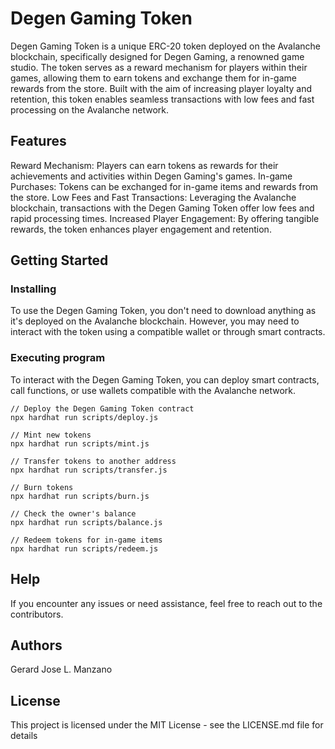 # Degen Gaming Token

Degen Gaming Token is a unique ERC-20 token deployed on the Avalanche blockchain, specifically designed for Degen Gaming, a renowned game studio. 
The token serves as a reward mechanism for players within their games, allowing them to earn tokens and exchange them for in-game rewards from the store. 
Built with the aim of increasing player loyalty and retention, this token enables seamless transactions with low fees and fast processing on the Avalanche network.

## Features

Reward Mechanism: Players can earn tokens as rewards for their achievements and activities within Degen Gaming's games.
In-game Purchases: Tokens can be exchanged for in-game items and rewards from the store.
Low Fees and Fast Transactions: Leveraging the Avalanche blockchain, transactions with the Degen Gaming Token offer low fees and rapid processing times.
Increased Player Engagement: By offering tangible rewards, the token enhances player engagement and retention.

## Getting Started

### Installing

To use the Degen Gaming Token, you don't need to download anything as it's deployed on the Avalanche blockchain. 
However, you may need to interact with the token using a compatible wallet or through smart contracts.

### Executing program

To interact with the Degen Gaming Token, you can deploy smart contracts, call functions, or use wallets compatible with the Avalanche network.

```
// Deploy the Degen Gaming Token contract
npx hardhat run scripts/deploy.js
```
```
// Mint new tokens
npx hardhat run scripts/mint.js
```
```
// Transfer tokens to another address
npx hardhat run scripts/transfer.js
```
```
// Burn tokens
npx hardhat run scripts/burn.js
```
```
// Check the owner's balance
npx hardhat run scripts/balance.js
```
```
// Redeem tokens for in-game items
npx hardhat run scripts/redeem.js
```

## Help

If you encounter any issues or need assistance, feel free to reach out to the contributors.

## Authors

Gerard Jose L. Manzano

## License

This project is licensed under the MIT License - see the LICENSE.md file for details
